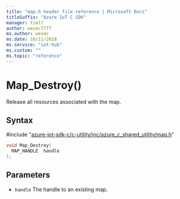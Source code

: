 ```yaml
---                             
title: "map.h header file reference | Microsoft Docs" 
titleSuffix: "Azure IoT C SDK"            
manager: timlt                 
author: wesmc7777              
ms.author: wesmc               
ms.date: 10/11/2018                    
ms.service: "iot-hub"             
ms.custom: ""                
ms.topic: "reference"        
---                            
```


# Map_Destroy()

Release all resources associated with the map.

## Syntax

\#include "[azure-iot-sdk-c/c-utility/inc/azure_c_shared_utility/map.h](../map-h.md)"  
```C
void Map_Destroy(
  MAP_HANDLE  handle
);
```

## Parameters
* `handle` The handle to an existing map.


